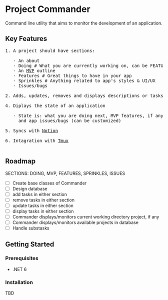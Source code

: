 # Project Commander

Command line utility that aims to monitor the development of an application.

## Key Features

<pre>
1. A project should have sections:

   - An about
   - Doing # What you are currently working on, can be FEATURES, MVP, SPRINKLES, ISSUES/BUGS
   - An <a href="https://en.wikipedia.org/wiki/Minimum_viable_product" target="_blank">MVP</a> outline
   - Features # Great things to have in your app
   - Sprinkles # Anything related to app's styles & UI/UX
   - Issues/bugs

2. Adds, updates, removes and displays descriptions or tasks from each section

4. Diplays the state of an application

   - State is: what you are doing next, MVP features, if any; else app desired features,
     and app issues/bugs (can be customized) 

5. Syncs with <a href="https://notion.com/" target="_blank">Notion</a>

6. Intagration with <a href="https://github.com/tmux/tmux/wiki" target="_blank">Tmux</a>

</pre>

## Roadmap

SECTIONS: DOING, MVP, FEATURES, SPRINKLES, ISSUES

- [ ] Create base classes of Commander
- [ ] Design database
- [ ] add tasks in either section
- [ ] remove tasks in either section
- [ ] update tasks in either section
- [ ] display tasks in either section
- [ ] Commander displays/monitors current working directory project, if any
- [ ] Commander displays/monitors available projects in database
- [ ] Handle substasks

## Getting Started

### Prerequisites

- .NET 6

### Installation

TBD
